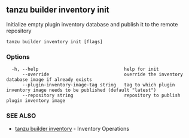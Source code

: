 ## tanzu builder inventory init

Initialize empty plugin inventory database and publish it to the remote repository

```
tanzu builder inventory init [flags]
```

### Options

```
  -h, --help                                help for init
      --override                            override the inventory database image if already exists
      --plugin-inventory-image-tag string   tag to which plugin inventory image needs to be published (default "latest")
      --repository string                   repository to publish plugin inventory image
```

### SEE ALSO

* [tanzu builder inventory](tanzu_builder_inventory.md)	 - Inventory Operations

